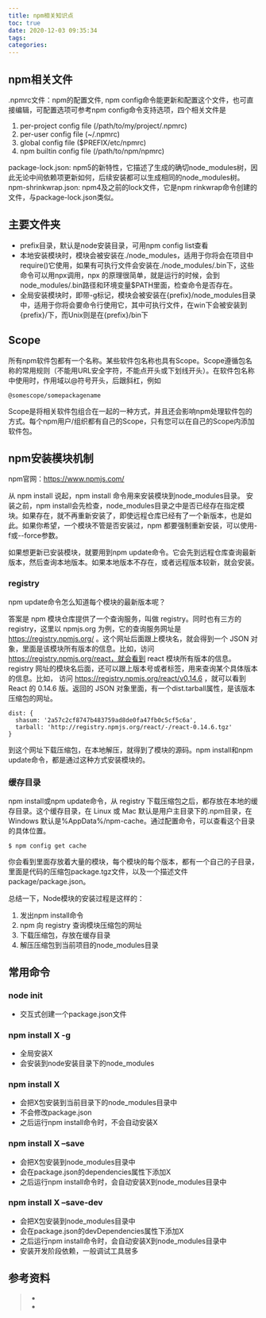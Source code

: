 ```yaml
---
title: npm相关知识点
toc: true
date: 2020-12-03 09:35:34
tags:
categories:
---
```


## npm相关文件
.npmrc文件：npm的配置文件, npm config命令能更新和配置这个文件，也可直接编辑，可配置选项可参考npm config命令支持选项，四个相关文件是
1. per-project config file (/path/to/my/project/.npmrc)
2. per-user config file (~/.npmrc)
3. global config file ($PREFIX/etc/npmrc)
4. npm builtin config file (/path/to/npm/npmrc)

package-lock.json: npm5的新特性，它描述了生成的确切node_modules树，因此无论中间依赖项更新如何，后续安装都可以生成相同的node_modules树。
npm-shrinkwrap.json: npm4及之前的lock文件，它是npm rinkwrap命令创建的文件，与package-lock.json类似。

## 主要文件夹
- prefix目录，默认是node安装目录，可用npm config list查看
- 本地安装模块时，模块会被安装在./node_modules，适用于你将会在项目中require()它使用，如果有可执行文件会安装在./node_modules/.bin下，这些命令可以用npx调用，npx 的原理很简单，就是运行的时候，会到node_modules/.bin路径和环境变量$PATH里面，检查命令是否存在。
- 全局安装模块时，即带-g标记，模块会被安装在{prefix}/node_modules目录中，适用于你将会要命令行使用它，其中可执行文件，在win下会被安装到{prefix}/下，而Unix则是在{prefix}/bin下

## Scope 
所有npm软件包都有一个名称。某些软件包名称也具​​有Scope。Scope遵循包名称的常用规则（不能用URL安全字符，不能点开头或下划线开头）。在软件包名称中使用时，作用域以@符号开头，后跟斜杠，例如
```
@somescope/somepackagename
```
Scope是将相关软件包组合在一起的一种方式，并且还会影响npm处理软件包的方式。每个npm用户/组织都有自己的Scope，只有您可以在自己的Scope内添加软件包。


## npm安装模块机制
npm官网：https://www.npmjs.com/

从 npm install 说起，npm install 命令用来安装模块到node_modules目录。
安装之前，npm install会先检查，node_modules目录之中是否已经存在指定模块。如果存在，就不再重新安装了，即使远程仓库已经有了一个新版本，也是如此。如果你希望，一个模块不管是否安装过，npm 都要强制重新安装，可以使用-f或--force参数。

如果想更新已安装模块，就要用到npm update命令。它会先到远程仓库查询最新版本，然后查询本地版本。如果本地版本不存在，或者远程版本较新，就会安装。

### registry
npm update命令怎么知道每个模块的最新版本呢？

答案是 npm 模块仓库提供了一个查询服务，叫做 registry。同时也有三方的registry，这里以 npmjs.org 为例，它的查询服务网址是 https://registry.npmjs.org/ 。这个网址后面跟上模块名，就会得到一个 JSON 对象，里面是该模块所有版本的信息。比如，访问 https://registry.npmjs.org/react，就会看到 react 模块所有版本的信息。registry 网址的模块名后面，还可以跟上版本号或者标签，用来查询某个具体版本的信息。比如， 访问 https://registry.npmjs.org/react/v0.14.6 ，就可以看到 React 的 0.14.6 版。返回的 JSON 对象里面，有一个dist.tarball属性，是该版本压缩包的网址。

```
dist: {
  shasum: '2a57c2cf8747b483759ad8de0fa47fb0c5cf5c6a',
  tarball: 'http://registry.npmjs.org/react/-/react-0.14.6.tgz' 
}
```
到这个网址下载压缩包，在本地解压，就得到了模块的源码。npm install和npm update命令，都是通过这种方式安装模块的。

### 缓存目录
npm install或npm update命令，从 registry 下载压缩包之后，都存放在本地的缓存目录。这个缓存目录，在 Linux 或 Mac 默认是用户主目录下的.npm目录，在 Windows 默认是%AppData%/npm-cache。通过配置命令，可以查看这个目录的具体位置。
```
$ npm config get cache
```
你会看到里面存放着大量的模块，每个模块的每个版本，都有一个自己的子目录，里面是代码的压缩包package.tgz文件，以及一个描述文件package/package.json。

总结一下，Node模块的安装过程是这样的：

1. 发出npm install命令
2. npm 向 registry 查询模块压缩包的网址
3. 下载压缩包，存放在缓存目录
4. 解压压缩包到当前项目的node_modules目录

## 常用命令
### node init
* 交互式创建一个package.json文件

### npm install X -g
* 全局安装X
* 会安装到node安装目录下的node_modules

### npm install X

- 会把X包安装到当前目录下的node_modules目录中
- 不会修改package.json
- 之后运行npm install命令时，不会自动安装X

### npm install X –save

- 会把X包安装到node_modules目录中
- 会在package.json的dependencies属性下添加X
- 之后运行npm install命令时，会自动安装X到node_modules目录中

### npm install X –save-dev

- 会把X包安装到node_modules目录中
- 会在package.json的devDependencies属性下添加X
- 之后运行npm install命令时，会自动安装X到node_modules目录中
- 安装开发阶段依赖，一般调试工具居多


## 参考资料
> - []()
> - []()
